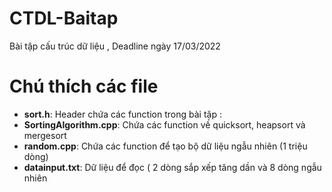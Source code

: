 # CTDL-Baitap
Bài tập cấu trúc dữ liệu , Deadline ngày 17/03/2022
<h1> Chú thích các file </h1>
<ul>
  <li><strong>sort.h</strong>: Header chứa các function trong bài tập : </li>
  <li><strong>SortingAlgorithm.cpp</strong>: Chứa các function về quicksort, heapsort và mergesort </li>
  <li><strong>random.cpp</strong>: Chứa các function để tạo bộ dữ liệu ngẫu nhiên (1 triệu dòng) </li>
  <li><strong>datainput.txt</strong>: Dữ liệu để đọc ( 2 dòng sắp xếp tăng dần và 8 dòng ngẫu nhiên </li>
</ul>
<!-- heighlihg -->

